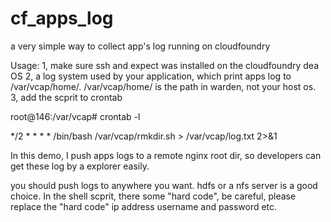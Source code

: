 cf_apps_log
===========

a very simple way to collect app's log running on cloudfoundry 

Usage: 
1, make sure ssh and expect was installed on the cloudfoundry dea OS 
2, a log system used by your application, which print apps log to /var/vcap/home/. 
  /var/vcap/home/ is the path in warden, not your host os. 
3, add the scprit to crontab

root@146:/var/vcap# crontab -l

*/2 * * * * /bin/bash /var/vcap/rmkdir.sh > /var/vcap/log.txt 2>&1

In this demo, I push apps logs to a remote nginx root dir, 
so developers can get these log by a explorer easily.

you should push logs to anywhere you want. hdfs or a nfs server is a good choice. 
In the shell scprit, there some "hard code", 
be careful, please replace the "hard code" ip address username and password etc.
